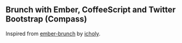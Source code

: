 ## Brunch with Ember, CoffeeScript and Twitter Bootstrap (Compass)
Inspired from [ember-brunch](https://github.com/icholy/ember-brunch) by [icholy](https://github.com/icholy).